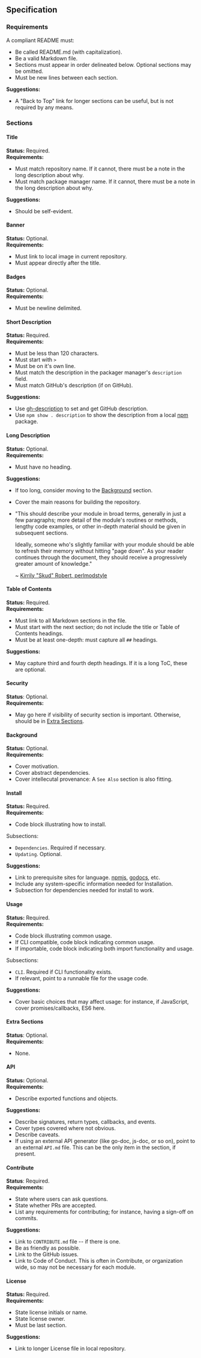 ## Specification

### Requirements

A compliant README must:
  - Be called README.md (with capitalization).
  - Be a valid Markdown file.
  - Sections must appear in order delineated below. Optional sections may be omitted.
  - Must be new lines between each section.

**Suggestions:**
- A "Back to Top" link for longer sections can be useful, but is not required by any means.

### Sections

#### Title
**Status:** Required.  
**Requirements:**
- Must match repository name. If it cannot, there must be a note in the long description about why.
- Must match package manager name. If it cannot, there must be a note in the long description about why.

**Suggestions:**
- Should be self-evident.

#### Banner
**Status:** Optional.  
**Requirements:**
- Must link to local image in current repository.
- Must appear directly after the title.

#### Badges
**Status:** Optional.  
**Requirements:**
- Must be newline delimited.

#### Short Description
**Status:** Required.  
**Requirements:**
- Must be less than 120 characters.
- Must start with `> `
- Must be on it's own line.
- Must match the description in the packager manager's `description` field. 
- Must match GitHub's description (if on GitHub).

**Suggestions:**
- Use [gh-description](https://github.com/RichardLitt/gh-description) to set and get GitHub description.
- Use `npm show . description` to show the description from a local [npm](https://npmjs.com) package.

#### Long Description
**Status:** Optional.  
**Requirements:**
- Must have no heading.

**Suggestions:**
- If too long, consider moving to the [Background](#background) section.
- Cover the main reasons for building the repository.
- "This should describe your module in broad terms,
generally in just a few paragraphs; more detail of the module's
routines or methods, lengthy code examples, or other in-depth
material should be given in subsequent sections.

  Ideally, someone who's slightly familiar with your module should be
able to refresh their memory without hitting "page down". As your
reader continues through the document, they should receive a
progressively greater amount of knowledge."

  ~ [Kirrily "Skud" Robert, perlmodstyle](http://perldoc.perl.org/perlmodstyle.html)


#### Table of Contents
**Status:** Required.  
**Requirements:**
- Must link to all Markdown sections in the file.
- Must start with the next section; do not include the title or Table of Contents headings.
- Must be at least one-depth: must capture all `##` headings.

**Suggestions:**
- May capture third and fourth depth headings. If it is a long ToC, these are optional.

#### Security
**Status**: Optional.  
**Requirements:**
- May go here if visibility of security section is important. Otherwise, should be in [Extra Sections](#extra-sections).

#### Background
**Status:** Optional.  
**Requirements:**
- Cover motivation.
- Cover abstract dependencies.
- Cover intellecutal provenance: A `See Also` section is also fitting.

#### Install
**Status:** Required.  
**Requirements:**
- Code block illustrating how to install.

Subsections:
- `Dependencies`. Required if necessary.
- `Updating`. Optional.

**Suggestions:**
- Link to prerequisite sites for language. [npmjs](https://npmjs.com), [godocs](https://godoc.org), etc.
- Include any system-specific information needed for Installation.
- Subsection for dependencies needed for install to work. 

#### Usage
**Status:** Required.  
**Requirements:**
- Code block illustrating common usage.
- If CLI compatible, code block indicating common usage.
- If importable, code block indicating both import functionality and usage. 

Subsections:
- `CLI`. Required if CLI functionality exists.
- If relevant, point to a runnable file for the usage code.

**Suggestions:**
- Cover basic choices that may affect usage: for instance, if JavaScript, cover promises/callbacks, ES6 here.

#### Extra Sections
**Status**: Optional.  
**Requirements:**
- None.

#### API
**Status:** Optional.  
**Requirements:**
- Describe exported functions and objects.

**Suggestions:**
- Describe signatures, return types, callbacks, and events.
- Cover types covered where not obvious.
- Describe caveats.
- If using an external API generator (like go-doc, js-doc, or so on), point to an external `API.md` file. This can be the only item in the section, if present.

#### Contribute
**Status**: Required.  
**Requirements:**
- State where users can ask questions.
- State whether PRs are accepted.
- List any requirements for contributing; for instance, having a sign-off on commits.

**Suggestions:**
- Link to `CONTRIBUTE.md` file -- if there is one.
- Be as friendly as possible.
- Link to the GitHub issues.
- Link to Code of Conduct. This is often in Contribute, or organization wide, so may not be necessary for each module.

#### License
**Status:** Required.  
**Requirements:**
- State license initials or name.
- State license owner.
- Must be last section.

**Suggestions:**
- Link to longer License file in local repository.
